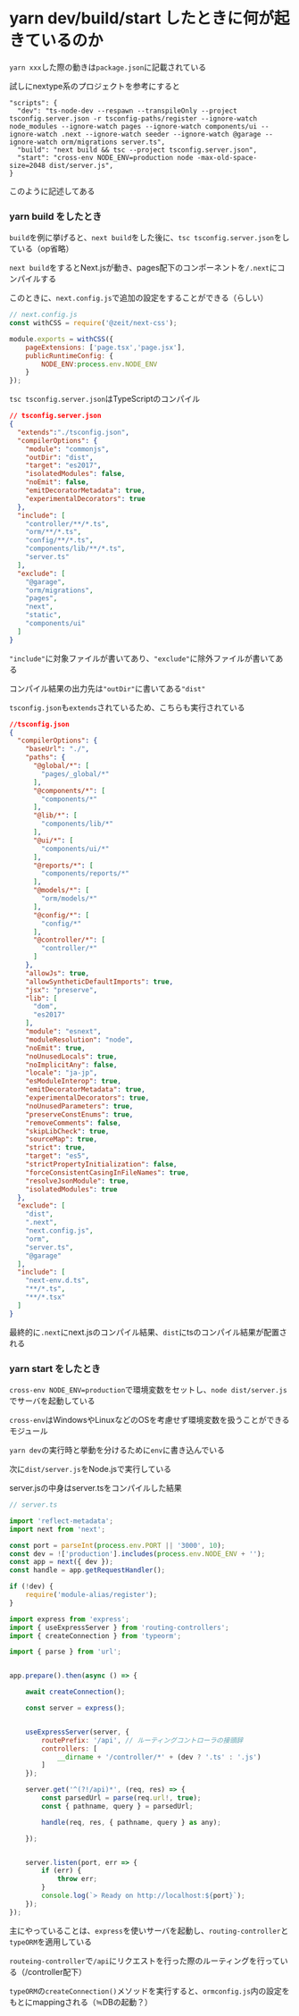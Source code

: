 # yarn dev/build/start したときに何が起きているのか

`yarn xxx`した際の動きは`package.json`に記載されている

試しにnextype系のプロジェクトを参考にすると

```
"scripts": {
  "dev": "ts-node-dev --respawn --transpileOnly --project tsconfig.server.json -r tsconfig-paths/register --ignore-watch node_modules --ignore-watch pages --ignore-watch components/ui --ignore-watch .next --ignore-watch seeder --ignore-watch @garage --ignore-watch orm/migrations server.ts",
  "build": "next build && tsc --project tsconfig.server.json",
  "start": "cross-env NODE_ENV=production node -max-old-space-size=2048 dist/server.js",
}
```

このように記述してある

### yarn build をしたとき

`build`を例に挙げると、`next build`をした後に、`tsc tsconfig.server.json`をしている（op省略）

`next build`をするとNext.jsが動き、pages配下のコンポーネントを`/.next`にコンパイルする

このときに、`next.config.js`で追加の設定をすることができる（らしい）

```js
// next.config.js
const withCSS = require('@zeit/next-css');

module.exports = withCSS({
    pageExtensions: ['page.tsx','page.jsx'],
    publicRuntimeConfig: {
        NODE_ENV:process.env.NODE_ENV
    }
});
```

`tsc tsconfig.server.json`はTypeScriptのコンパイル

```json
// tsconfig.server.json
{
  "extends":"./tsconfig.json",
  "compilerOptions": {
    "module": "commonjs",
    "outDir": "dist",
    "target": "es2017",
    "isolatedModules": false,
    "noEmit": false,
    "emitDecoratorMetadata": true,
    "experimentalDecorators": true
  },
  "include": [
    "controller/**/*.ts",
    "orm/**/*.ts",
    "config/**/*.ts",
    "components/lib/**/*.ts",
    "server.ts"
  ],
  "exclude": [
    "@garage",
    "orm/migrations",
    "pages",
    "next",
    "static",
    "components/ui"
  ]
}
```

`"include"`に対象ファイルが書いてあり、`"exclude"`に除外ファイルが書いてある

コンパイル結果の出力先は`"outDir"`に書いてある`"dist"`

`tsconfig.json`も`extends`されているため、こちらも実行されている

```json
//tsconfig.json
{
  "compilerOptions": {
    "baseUrl": "./",
    "paths": {
      "@global/*": [
        "pages/_global/*"
      ],
      "@components/*": [
        "components/*"
      ],
      "@lib/*": [
        "components/lib/*"
      ],
      "@ui/*": [
        "components/ui/*"
      ],
      "@reports/*": [
        "components/reports/*"
      ],
      "@models/*": [
        "orm/models/*"
      ],
      "@config/*": [
        "config/*"
      ],
      "@controller/*": [
        "controller/*"
      ]
    },
    "allowJs": true,
    "allowSyntheticDefaultImports": true,
    "jsx": "preserve",
    "lib": [
      "dom",
      "es2017"
    ],
    "module": "esnext",
    "moduleResolution": "node",
    "noEmit": true,
    "noUnusedLocals": true,
    "noImplicitAny": false,
    "locale": "ja-jp",
    "esModuleInterop": true,
    "emitDecoratorMetadata": true,
    "experimentalDecorators": true,
    "noUnusedParameters": true,
    "preserveConstEnums": true,
    "removeComments": false,
    "skipLibCheck": true,
    "sourceMap": true,
    "strict": true,
    "target": "es5",
    "strictPropertyInitialization": false,
    "forceConsistentCasingInFileNames": true,
    "resolveJsonModule": true,
    "isolatedModules": true
  },
  "exclude": [
    "dist",
    ".next",
    "next.config.js",
    "orm",
    "server.ts",
    "@garage"
  ],
  "include": [
    "next-env.d.ts",
    "**/*.ts",
    "**/*.tsx"
  ]
}
```

最終的に`.next`にnext.jsのコンパイル結果、`dist`にtsのコンパイル結果が配置される

### yarn start をしたとき

`cross-env NODE_ENV=production`で環境変数をセットし、`node dist/server.js`でサーバを起動している

`cross-env`はWindowsやLinuxなどのOSを考慮せず環境変数を扱うことができるモジュール

`yarn dev`の実行時と挙動を分けるために`env`に書き込んでいる

次に`dist/server.js`をNode.jsで実行している

server.jsの中身はserver.tsをコンパイルした結果

```js
// server.ts

import 'reflect-metadata';
import next from 'next';

const port = parseInt(process.env.PORT || '3000', 10);
const dev = !['production'].includes(process.env.NODE_ENV + '');
const app = next({ dev });
const handle = app.getRequestHandler();

if (!dev) {
    require('module-alias/register');
}

import express from 'express';
import { useExpressServer } from 'routing-controllers';
import { createConnection } from 'typeorm';

import { parse } from 'url';


app.prepare().then(async () => {

    await createConnection();

    const server = express();


    useExpressServer(server, {
        routePrefix: '/api', // ルーティングコントローラの接頭辞
        controllers: [
            __dirname + '/controller/*' + (dev ? '.ts' : '.js')
        ]
    });

    server.get('^(?!/api)*', (req, res) => {
        const parsedUrl = parse(req.url!, true);
        const { pathname, query } = parsedUrl;

        handle(req, res, { pathname, query } as any);

    });


    server.listen(port, err => {
        if (err) {
            throw err;
        }
        console.log(`> Ready on http://localhost:${port}`);
    });
});

```

主にやっていることは、`express`を使いサーバを起動し、`routing-controller`と`typeORM`を適用している

`routeing-controller`で`/api`にリクエストを行った際のルーティングを行っている（/controller配下）

`typeORM`の`createConnection()`メソッドを実行すると、`ormconfig.js`内の設定をもとにmappingされる（≒DBの起動？）





